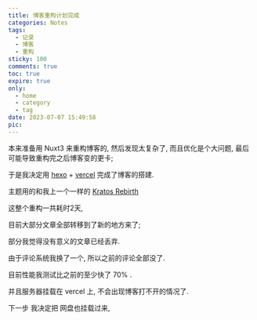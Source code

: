 ```yaml
---
title: 博客重构计划完成
categories: Notes
tags:
  - 记录
  - 博客
  - 重构
sticky: 100
comments: true
toc: true
expire: true
only:
  - home
  - category
  - tag
date: 2023-07-07 15:49:58
pic:
---
```



本来准备用 Nuxt3 来重构博客的, 然后发现太复杂了, 而且优化是个大问题, 最后可能导致重构完之后博客变的更卡;

于是我决定用 [hexo](https://hexo.io/zh-cn/)  + [vercel](https://vercel.com/) 完成了博客的搭建.

主题用的和我上一个一样的 [Kratos Rebirth](https://github.com/Candinya/Kratos-Rebirth)

这整个重构一共耗时2天, 

目前大部分文章全部转移到了新的地方来了; 

部分我觉得没有意义的文章已经丢弃.

由于评论系统我换了一个, 所以之前的评论全部没了.

目前性能我测试比之前的至少快了 70% .

并且服务器挂载在 vercel 上, 不会出现博客打不开的情况了. 

下一步 我决定把 网盘也挂载过来, 

